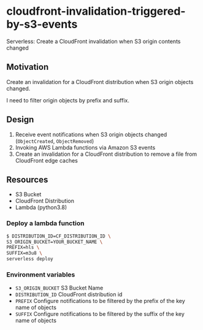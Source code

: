 # cloudfront-invalidation-triggered-by-s3-events

Serverless: Create a CloudFront invalidation when S3 origin contents changed

## Motivation

Create an invalidation for a CloudFront distribution when S3 origin objects changed.

I need to filter origin objects by prefix and suffix.

## Design

1. Receive event notifications when S3 origin objects changed (`ObjectCreated`, `ObjectRemoved`)
2. Invoking AWS Lambda functions via Amazon S3 events
3. Create an invalidation for a CloudFront distribution to remove a file from CloudFront edge caches

## Resources

- S3 Bucket
- CloudFront Distribution
- Lambda (python3.8)

### Deploy a lambda function

```bash
$ DISTRIBUTION_ID=CF_DISTRIBUTION_ID \
S3_ORIGIN_BUCKET=YOUR_BUCKET_NAME \
PREFIX=hls \
SUFFIX=m3u8 \
serverless deploy
```

### Environment variables

- `S3_ORIGIN_BUCKET`
  S3 Bucket Name
- `DISTRIBUTION_ID`
  CloudFront distribution id
- `PREFIX`
  Configure notifications to be filtered by the prefix of the key name of objects
- `SUFFIX`
  Configure notifications to be filtered by the suffix of the key name of objects
